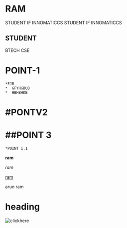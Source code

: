 ```python

```


```python

```


```python

```

# RAM 
  STUDENT IF INNOMATICCS 
  STUDENT IF INNOMATICCS
 ##  STUDENT  
 BTECH CSE 

# POINT-1
    *FJR
    *  GFYHGBUB
    *  HBHBHKB
# #PONTV2 
# ##POINT 3
    *POINT 1.1

<b>ram</b>

<i>ram</i>

<u>ram</u>



<oi> arun ram </oi> 

# heading


![clickhere ](https://cdni.autocarindia.com/Utils/ImageResizer.ashx?n=http%3A%2F%2Fcdni.autocarindia.com%2FReviews%2F2020-KTM-390-Duke.jpg&c=0)


```python

```
